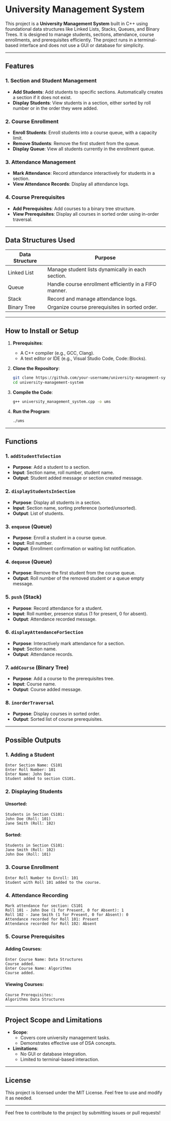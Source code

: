 # University Management System

This project is a **University Management System** built in C++ using foundational data structures like Linked Lists, Stacks, Queues, and Binary Trees. It is designed to manage students, sections, attendance, course enrollments, and prerequisites efficiently. The project runs in a terminal-based interface and does not use a GUI or database for simplicity.

---

## Features

### 1. Section and Student Management
- **Add Students**: Add students to specific sections. Automatically creates a section if it does not exist.
- **Display Students**: View students in a section, either sorted by roll number or in the order they were added.

### 2. Course Enrollment
- **Enroll Students**: Enroll students into a course queue, with a capacity limit.
- **Remove Students**: Remove the first student from the queue.
- **Display Queue**: View all students currently in the enrollment queue.

### 3. Attendance Management
- **Mark Attendance**: Record attendance interactively for students in a section.
- **View Attendance Records**: Display all attendance logs.

### 4. Course Prerequisites
- **Add Prerequisites**: Add courses to a binary tree structure.
- **View Prerequisites**: Display all courses in sorted order using in-order traversal.

---

## Data Structures Used

| **Data Structure** | **Purpose** |
|---------------------|-------------|
| Linked List         | Manage student lists dynamically in each section. |
| Queue               | Handle course enrollment efficiently in a FIFO manner. |
| Stack               | Record and manage attendance logs. |
| Binary Tree         | Organize course prerequisites in sorted order. |

---

## How to Install or Setup

1. **Prerequisites**:
   - A C++ compiler (e.g., GCC, Clang).
   - A text editor or IDE (e.g., Visual Studio Code, Code::Blocks).

2. **Clone the Repository**:
   ```bash
   git clone https://github.com/your-username/university-management-system.git
   cd university-management-system
   ```

3. **Compile the Code**:
   ```bash
   g++ university_management_system.cpp -o ums
   ```

4. **Run the Program**:
   ```bash
   ./ums
   ```

---

## Functions

### 1. `addStudentToSection`
- **Purpose**: Add a student to a section.
- **Input**: Section name, roll number, student name.
- **Output**: Student added message or section created message.

### 2. `displayStudentsInSection`
- **Purpose**: Display all students in a section.
- **Input**: Section name, sorting preference (sorted/unsorted).
- **Output**: List of students.

### 3. `enqueue` (Queue)
- **Purpose**: Enroll a student in a course queue.
- **Input**: Roll number.
- **Output**: Enrollment confirmation or waiting list notification.

### 4. `dequeue` (Queue)
- **Purpose**: Remove the first student from the course queue.
- **Output**: Roll number of the removed student or a queue empty message.

### 5. `push` (Stack)
- **Purpose**: Record attendance for a student.
- **Input**: Roll number, presence status (1 for present, 0 for absent).
- **Output**: Attendance recorded message.

### 6. `displayAttendanceForSection`
- **Purpose**: Interactively mark attendance for a section.
- **Input**: Section name.
- **Output**: Attendance records.

### 7. `addCourse` (Binary Tree)
- **Purpose**: Add a course to the prerequisites tree.
- **Input**: Course name.
- **Output**: Course added message.

### 8. `inorderTraversal`
- **Purpose**: Display courses in sorted order.
- **Output**: Sorted list of course prerequisites.

---

## Possible Outputs

### 1. Adding a Student
```
Enter Section Name: CS101
Enter Roll Number: 101
Enter Name: John Doe
Student added to section CS101.
```

### 2. Displaying Students
#### Unsorted:
```
Students in Section CS101:
John Doe (Roll: 101)
Jane Smith (Roll: 102)
```
#### Sorted:
```
Students in Section CS101:
Jane Smith (Roll: 102)
John Doe (Roll: 101)
```

### 3. Course Enrollment
```
Enter Roll Number to Enroll: 101
Student with Roll 101 added to the course.
```

### 4. Attendance Recording
```
Mark attendance for section: CS101
Roll 101 - John Doe (1 for Present, 0 for Absent): 1
Roll 102 - Jane Smith (1 for Present, 0 for Absent): 0
Attendance recorded for Roll 101: Present
Attendance recorded for Roll 102: Absent
```

### 5. Course Prerequisites
#### Adding Courses:
```
Enter Course Name: Data Structures
Course added.
Enter Course Name: Algorithms
Course added.
```
#### Viewing Courses:
```
Course Prerequisites:
Algorithms Data Structures
```

---

## Project Scope and Limitations
- **Scope**:
  - Covers core university management tasks.
  - Demonstrates effective use of DSA concepts.
- **Limitations**:
  - No GUI or database integration.
  - Limited to terminal-based interaction.

---

## License
This project is licensed under the MIT License. Feel free to use and modify it as needed.

---

Feel free to contribute to the project by submitting issues or pull requests!

